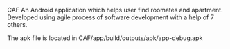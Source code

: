 CAF
An Android application which helps user find roomates and apartment. 
Developed using agile process of software development with a help of 7 others. 
 
 The apk file is located in CAF/app/build/outputs/apk/app-debug.apk
